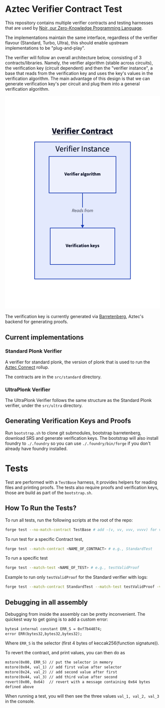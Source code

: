 # Aztec Verifier Contract Test

This repository contains multiple verifier contracts and testing harnesses that are used by [Noir, our Zero-Knowledge Programming Language](https://github.com/noir-lang/noir).

The implementations maintain the same interface, regardless of the verifier flavour (Standard, Turbo, Ultra), this should enable upstream implementations to be "plug-and-play".

The verifier will follow an overall architecture below, consisting of 3 contracts/libraries. Namely, the verifier algorithm (stable across circuits), the verification key (circuit dependent) and then the "verifier instance", a base that reads from the verification key and uses the key's values in the verification algorithm. The main advantage of this design is that we can generate verification key's per circuit and plug them into a general verification algorithm.

![Verifier architecture](./figures/verifier.png)

The verification key is currently generated via [Barretenberg](https://github.com/AztecProtocol/barretenberg/blob/master/cpp/src/aztec/proof_system/verification_key/sol_gen.hpp), Aztec's backend for generating proofs.

## Current implementations

### Standard Plonk Verifier

A verifier for standard plonk, the version of plonk that is used to run the [Aztec Connect](https://aztec.network/connect/) rollup.

The contracts are in the `src/standard` directory.

### UltraPlonk Verifier

The UltraPlonk Verifier follows the same structure as the Standard Plonk verifier, under the `src/ultra` directory.

## Generating Verification Keys and Proofs

Run `bootstrap.sh` to clone git submodules, bootstrap barretenberg, download SRS and generate verification keys. The bootstrap will also install foundry to `./.foundry` so you can use `./.foundry/bin/forge` if you don't already have foundry installed.

# Tests

Test are performed with a `TestBase` harness, it provides helpers for reading files and printing proofs. The tests also require proofs and verification keys, those are build as part of the `bootstrap.sh`.

## How To Run the Tests?

To run all tests, run the following scripts at the root of the repo:

```bash
forge test --no-match-contract TestBase # add -(v, vv, vvv, vvvv) for verbosity of logs, no logs emitted as default
```

To run test for a specific Contract test,

```bash
forge test --match-contract <NAME_OF_CONTRACT> # e.g., StandardTest
```

To run a specific test

```bash
forge test --match-test <NAME_OF_TEST> # e.g., testValidProof
```

Example to run only `testValidProof` for the Standard verifier with logs:

```bash
forge test --match-contract StandardTest --match-test testValidProof -vvvv
```

## Debugging in all assembly

Debugging from inside the assembly can be pretty inconvenient. The quickest way to get going is to add a custom error:
```solidity
bytes4 internal constant ERR_S = 0xf7b44074;
error ERR(bytes32,bytes32,bytes32);
```
Where `ERR_S` is the selector (first 4 bytes of keccak256(function signature)).

To revert the contract, and print values, you can then do as
```solidity
mstore(0x00, ERR_S) // put the selector in memory
mstore(0x04, val_1) // add first value after selector
mstore(0x24, val_2) // add second value after first
mstore(0x44, val_3) // add third value after second
revert(0x00, 0x64)  // revert with a message containing 0x64 bytes defined above
```
When running a test, you will then see the three values `val_1, val_2, val_3` in the console.
